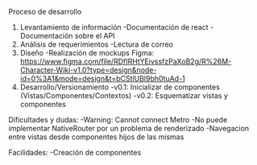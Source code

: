 
Proceso de desarrollo
1. Levantamiento de información
    -Documentación de react
    -Documentación sobre el API
2. Análisis de requerimientos
    -Lectura de correo
3. Diseño
    -Realización de mockups
    Figma: https://www.figma.com/file/RDfIRHtYEivssfzPaXoB2g/R%26M-Character-Wiki-v1.0?type=design&node-id=0%3A1&mode=design&t=bCStlUBl9bh0tuAd-1
4. Desarrollo/Versionamiento
    -v0.1: Inicializar de componentes (Vistas/Componentes/Contextos)
    -v0.2: Esquematizar vistas y componentes


Dificultades y dudas:
-Warning: Cannot connect Metro
-No puede implementar NativeRouter por un problema de renderizado
-Navegacion entre vistas desde componentes hijos de las mismas 

Facilidades:
-Creación de componentes

